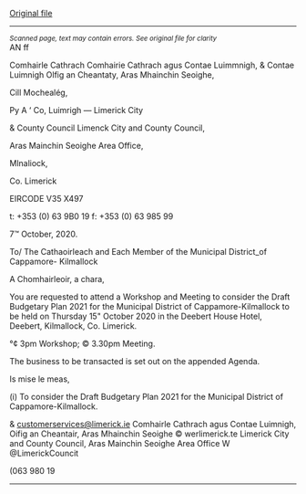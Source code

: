 [Original file](https://www.limerick.ie/sites/default/files/media/documents/2020-10/04-agenda-budget-meeting-1.pdf)

---
*<small>Scanned page, text may contain errors. See original file for clarity</small>*  
AN ff

Comhairle Cathrach Comhairie Cathrach agus Contae Luimmnigh,
& Contae Luimnigh Olfig an Cheantaty, Aras Mhainchin Seoighe,

Cill Mochealég,

Py A ‘ Co, Luimrigh
— Limerick City

& County Council Limenck City and County Council,

Aras Mainchin Seoighe Area Office,

Mlnaliock,

Co. Limerick

EIRCODE V35 X497

t: +353 (0) 63 9B0 19
f: +353 (0) 63 985 99

7™ October, 2020.

To/ The Cathaoirleach and Each Member of the Municipal District_of Cappamore-
Kilmallock

A Chomhairleoir, a chara,

You are requested to attend a Workshop and Meeting to consider the Draft Budgetary Plan
2021 for the Municipal District of Cappamore-Kilmallock to be held on Thursday 15" October
2020 in the Deebert House Hotel, Deebert, Kilmallock, Co. Limerick.

°¢ 3pm Workshop;
© 3.30pm Meeting.

The business to be transacted is set out on the appended Agenda.

Is mise le meas,

(i) To consider the Draft Budgetary Plan 2021 for the Municipal District of
Cappamore-Kilmallock.

& customerservices@limerick.ie
Comhairle Cathrach agus Contae Luimnigh, Oifig an Cheantair, Aras Mhainchin Seoighe © werlimerick.te
Limerick City and County Council, Aras Mainchin Seoighe Area Office W @LimerickCouncit

(063 980 19


---
